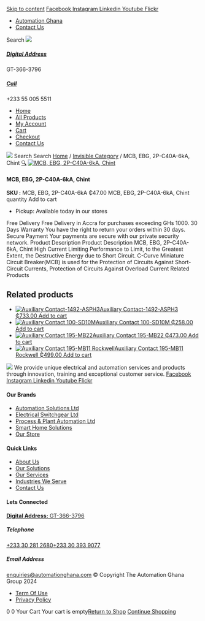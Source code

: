 [Skip to content](https://store.automationghana.com/product/mcb-ebg-2p-c40a-6ka-chint/#content)
[ Facebook ](https://www.facebook.com/automationgh/) [ Instagram ](https://www.instagram.com/automationgh/) [ Linkedin ](https://www.linkedin.com/company/the-automation-ghana-limited/) [ Youtube ](https://www.youtube.com/channel/UCurrRDUSm5oIW39VXjn1u0w) [ Flickr ](https://www.flickr.com/photos/181794037@N07/)
  * [ Automation Ghana ](https://automationghana.com)
  * [ Contact Us ](https://store.automationghana.com/contact/)


Search
[ ![](https://store.automationghana.com/wp-content/uploads/2024/04/Website-TAGG-Logo-BLUE.png) ](https://store.automationghana.com/)
[ ](https://maps.app.goo.gl/m4xeaagWCNbLk4jM6)
#####  [ Digital Address ](https://maps.app.goo.gl/m4xeaagWCNbLk4jM6)
GT-366-3796 
[ ](tel:+233550055511)
#####  [ Call ](tel:+233550055511)
+233 55 005 5511 
  * [Home](https://store.automationghana.com/)
  * [All Products](https://store.automationghana.com/shop/)
  * [My Account](https://store.automationghana.com/my-account/)
  * [Cart](https://store.automationghana.com/cart/)
  * [Checkout](https://store.automationghana.com/checkout/)
  * [Contact Us](https://store.automationghana.com/contact/)


[![](https://store.automationghana.com/wp-content/uploads/2024/04/AutomationGhana_logo_white.png)](https://store.automationghana.com)
Search
Search
[Home](https://store.automationghana.com) / [Invisible Category](https://store.automationghana.com/product-category/invisible-category/) / MCB, EBG, 2P-C40A-6kA, Chint
[🔍](https://store.automationghana.com/product/mcb-ebg-2p-c40a-6ka-chint/)
[![MCB, EBG, 2P-C40A-6kA, Chint](https://store.automationghana.com/wp-content/uploads/2024/05/ebg-2p-c40-mcb-chint-ebg-series.jpg)](https://store.automationghana.com/wp-content/uploads/2024/05/ebg-2p-c40-mcb-chint-ebg-series.jpg)
####  MCB, EBG, 2P-C40A-6kA, Chint 
**SKU :** MCB, EBG, 2P-C40A-6kA 
₵47.00
MCB, EBG, 2P-C40A-6kA, Chint quantity
Add to cart
  * Pickup: Available today in our stores


Free Delivery 
Free Delivery in Accra for purchases exceeding GHs 1000. 
30 Days Warranty 
You have the right to return your orders within 30 days. 
Secure Payment 
Your payments are secure with our private security network. 
Product Description
Product Description
MCB, EBG, 2P-C40A-6kA, Chint High Current Limiting Performance to Limit, to the Greatest Extent, the Destructive Energy due to Short Circuit. C-Curve Miniature Circuit Breaker(MCB) is used for the Protection of Circuits Against Short-Circuit Currents, Protection of Circuits Against Overload Current
Related Products 
## Related products
  * [![Auxiliary Contact-1492-ASPH3](https://store.automationghana.com/wp-content/uploads/2020/12/1492-ASPH3-300x300.jpg)Auxiliary Contact-1492-ASPH3 ₵733.00 ](https://store.automationghana.com/product/auxiliary-contact-1492-asph3/)
[Add to cart](https://store.automationghana.com/product/mcb-ebg-2p-c40a-6ka-chint/?add-to-cart=2967)
  * [![Auxiliary Contact 100-SD10M](https://store.automationghana.com/wp-content/uploads/2020/12/100-SD10M-300x300.jpg)Auxiliary Contact 100-SD10M ₵258.00 ](https://store.automationghana.com/product/auxiliary-contact-100-sd10m/)
[Add to cart](https://store.automationghana.com/product/mcb-ebg-2p-c40a-6ka-chint/?add-to-cart=2959)
  * [![Auxiliary Contact 195-MB22](https://store.automationghana.com/wp-content/uploads/2020/11/A-B-300x300.jpg)Auxiliary Contact 195-MB22 ₵473.00 ](https://store.automationghana.com/product/auxiliary-contact-195-mb22/)
[Add to cart](https://store.automationghana.com/product/mcb-ebg-2p-c40a-6ka-chint/?add-to-cart=2948)
  * [![Auxiliary Contact 195-MB11 Rockwell](https://store.automationghana.com/wp-content/uploads/2020/11/MB11-300x300.jpg)Auxiliary Contact 195-MB11 Rockwell ₵499.00 ](https://store.automationghana.com/product/auxiliary-contact-195-mb11/)
[Add to cart](https://store.automationghana.com/product/mcb-ebg-2p-c40a-6ka-chint/?add-to-cart=2946)


![](https://store.automationghana.com/wp-content/uploads/2024/04/AutomationGhana_logo_white.png)
We provide unique electrical and automation services and products through innovation, training and exceptional customer service.
[ Facebook ](https://www.facebook.com/automationgh/) [ Instagram ](https://www.instagram.com/automationgh/) [ Linkedin ](https://www.linkedin.com/company/the-automation-ghana-limited/) [ Youtube ](https://www.youtube.com/channel/UCurrRDUSm5oIW39VXjn1u0w) [ Flickr ](https://www.flickr.com/photos/181794037@N07/)
#### Our Brands
  * [ Automation Solutions Ltd ](https://store.automationghana.com/product/mcb-ebg-2p-c40a-6ka-chint/)
  * [ Electrical Switchgear Ltd ](https://store.automationghana.com/product/mcb-ebg-2p-c40a-6ka-chint/)
  * [ Process & Plant Automation Ltd ](https://store.automationghana.com/product/mcb-ebg-2p-c40a-6ka-chint/)
  * [ Smart Home Solutions ](https://store.automationghana.com/product/mcb-ebg-2p-c40a-6ka-chint/)
  * [ Our Store ](https://store.automationghana.com/product/mcb-ebg-2p-c40a-6ka-chint/)


#### Quick Links
  * [ About Us ](https://store.automationghana.com/product/mcb-ebg-2p-c40a-6ka-chint/)
  * [ Our Solutions ](https://store.automationghana.com/product/mcb-ebg-2p-c40a-6ka-chint/)
  * [ Our Services ](https://store.automationghana.com/product/mcb-ebg-2p-c40a-6ka-chint/)
  * [ Industries We Serve ](https://store.automationghana.com/product/mcb-ebg-2p-c40a-6ka-chint/)
  * [ Contact Us ](https://store.automationghana.com/product/mcb-ebg-2p-c40a-6ka-chint/)


#### Lets Connected
[**Digital Address:** GT-366-3796](https://maps.app.goo.gl/m4xeaagWCNbLk4jM6)
#####  Telephone 
[ +233 30 281 2680](tel:+233302812680)[+233 30 393 9077](https://store.automationghana.com/product/mcb-ebg-2p-c40a-6ka-chint/+233303939077)
#####  Email Address 
enquiries@automationghana.com 
© Copyright The Automation Ghana Group 2024
  * [ Term Of Use ](https://store.automationghana.com/product/mcb-ebg-2p-c40a-6ka-chint/)
  * [ Privacy Policy ](https://store.automationghana.com/product/mcb-ebg-2p-c40a-6ka-chint/)


0
0
Your Cart
Your cart is empty[Return to Shop](https://store.automationghana.com/shop/)
[Continue Shopping](https://store.automationghana.com/product/mcb-ebg-2p-c40a-6ka-chint/)
